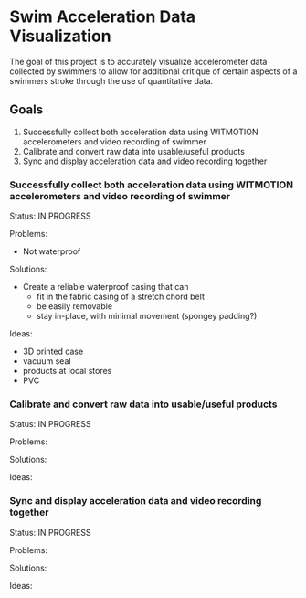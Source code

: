 # Swim Acceleration Data Visualization
The goal of this project is to accurately visualize accelerometer data collected by swimmers to allow for additional critique of certain aspects of a swimmers stroke through the use of quantitative data.

## Goals
1. Successfully collect both acceleration data using WITMOTION accelerometers and video recording of swimmer
2. Calibrate and convert raw data into usable/useful products
3. Sync and display acceleration data and video recording together

### Successfully collect both acceleration data using WITMOTION accelerometers and video recording of swimmer
Status: IN PROGRESS

Problems:
- Not waterproof

Solutions:
- Create a reliable waterproof casing that can
  - fit in the fabric casing of a stretch chord belt
  - be easily removable
  - stay in-place, with minimal movement (spongey padding?)
 
Ideas:
- 3D printed case
- vacuum seal
- products at local stores
- PVC

### Calibrate and convert raw data into usable/useful products
Status: IN PROGRESS

Problems:

Solutions:

Ideas:

### Sync and display acceleration data and video recording together
Status: IN PROGRESS

Problems:

Solutions:

Ideas:

